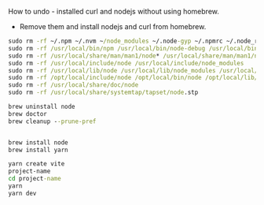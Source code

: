 How to undo - installed curl and nodejs without using homebrew.

- Remove them and install nodejs and curl from homebrew.

```cmd
sudo rm -rf ~/.npm ~/.nvm ~/node_modules ~/.node-gyp ~/.npmrc ~/.node_repl_history
sudo rm -rf /usr/local/bin/npm /usr/local/bin/node-debug /usr/local/bin/node /usr/local/bin/node-gyp
sudo rm -rf /usr/local/share/man/man1/node* /usr/local/share/man/man1/npm*
sudo rm -rf /usr/local/include/node /usr/local/include/node_modules
sudo rm -rf /usr/local/lib/node /usr/local/lib/node_modules /usr/local/lib/dtrace/node.d
sudo rm -rf /opt/local/include/node /opt/local/bin/node /opt/local/lib/node
sudo rm -rf /usr/local/share/doc/node
sudo rm -rf /usr/local/share/systemtap/tapset/node.stp

brew uninstall node
brew doctor
brew cleanup --prune-pref

```

```cmd

brew install node
brew install yarn

yarn create vite
project-name
cd project-name
yarn
yarn dev

```
